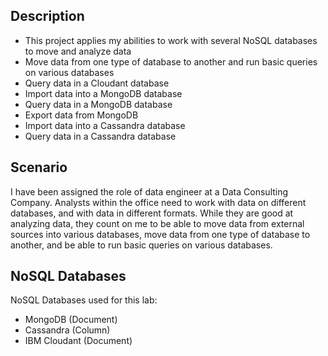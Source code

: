 ## Description
* This project applies my abilities to work with several NoSQL databases to move and analyze data
* Move data from one type of database to another and run basic queries on various databases
* Query data in a Cloudant database
* Import data into a MongoDB database
* Query data in a MongoDB database
* Export data from MongoDB
* Import data into a Cassandra database
* Query data in a Cassandra database

## Scenario

I have been assigned the role of data engineer at a Data Consulting Company. Analysts within the office need to work with data on different databases, and with data in different formats. While they are good at analyzing data, they count on me to be able to move data from external sources into various databases, move data from one type of database to another, and be able to run basic queries on various databases. 

## NoSQL Databases
NoSQL Databases used for this lab:
* MongoDB (Document)
* Cassandra (Column)
* IBM Cloudant (Document)




